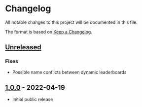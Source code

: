 ﻿# Changelog

All notable changes to this project will be documented in this file.

The format is based on [Keep a Changelog](https://keepachangelog.com/en/1.0.0/).

## [Unreleased]

### Fixes
- Possible name conflicts between dynamic leaderboards

## [1.0.0] - 2022-04-19
- Initial public release

[Unreleased]: https://github.com/kaiusl/KLPlugins.Leaderboard/compare/v1.0.0...HEAD
[1.0.0]: https://github.com/kaiusl/KLPlugins.Leaderboard/releases/tag/v1.0.0
